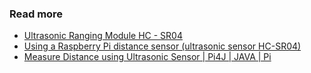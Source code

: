 

### Read more
* [Ultrasonic Ranging Module HC - SR04](https://www.electroschematics.com/wp-content/uploads/2013/07/HCSR04-datasheet-version-1.pdf)
* [Using a Raspberry Pi distance sensor (ultrasonic sensor HC-SR04)](https://tutorials-raspberrypi.com/raspberry-pi-ultrasonic-sensor-hc-sr04/)
* [Measure Distance using Ultrasonic Sensor | Pi4J | JAVA | Pi](https://www.hackster.io/weargenius/measure-distance-using-ultrasonic-sensor-pi4j-java-pi-48a249)